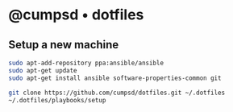 # @cumpsd • dotfiles

## Setup a new machine

```bash
sudo apt-add-repository ppa:ansible/ansible
sudo apt-get update
sudo apt-get install ansible software-properties-common git

git clone https://github.com/cumpsd/dotfiles.git ~/.dotfiles
~/.dotfiles/playbooks/setup
```
